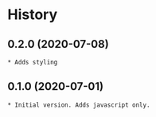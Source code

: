 # History

## 0.2.0 (2020-07-08)
    * Adds styling

## 0.1.0 (2020-07-01)
    * Initial version. Adds javascript only.
